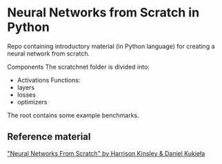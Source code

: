 # Neural Networks from Scratch in Python

Repo containing introductory material (in Python language) for creating a neural network from scratch.

Components
The scratchnet folder is divided into:
- Activations Functions:
- layers
- losses
- optimizers

The root contains some example benchmarks.
## Reference material
["Neural Networks From Scratch" by Harrison Kinsley & Daniel Kukieła](https://nnfs.io/)
